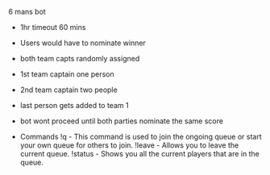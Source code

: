 6 mans bot

- 1hr timeout 60 mins
- Users would have to nominate winner

- both team capts randomly assigned
- 1st team captain one person
- 2nd team captain two people
- last person gets added to team 1

- bot wont proceed until both parties nominate the same score

- Commands
  !q - This command is used to join the ongoing queue or start your own queue for others to join.
  !leave - Allows you to leave the current queue.
  !status - Shows you all the current players that are in the queue.
